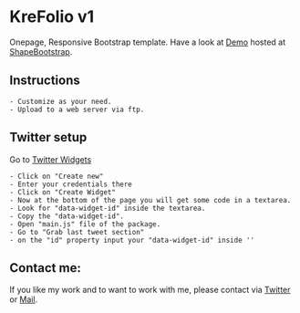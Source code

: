# KreFolio v1
Onepage, Responsive Bootstrap template. Have a look at [Demo](http://shapebootstrap.net/preview/?id=1394) hosted at [ShapeBootstrap](http://shapebootstrap.net/).

## Instructions
    - Customize as your need.
    - Upload to a web server via ftp.

## Twitter setup
Go to [Twitter Widgets](https://twitter.com/settings/widgets)

    - Click on "Create new"
    - Enter your credentials there
    - Click on "Create Widget"
    - Now at the bottom of the page you will get some code in a textarea.
    - Look for "data-widget-id" inside the textarea. 
    - Copy the "data-widget-id".
    - Open "main.js" file of the package.
    - Go to "Grab last tweet section"
    - on the "id" property input your "data-widget-id" inside ''


## Contact me:
If you like my work and to want to work with me, please contact via [Twitter](https://twitter.com/ch0yan) or [Mail](choyan.009@gmail.com).
